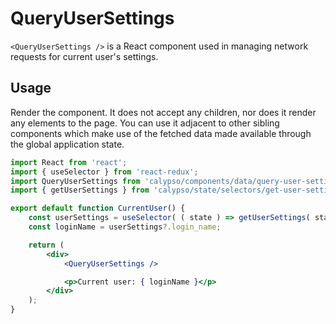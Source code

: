 # QueryUserSettings

`<QueryUserSettings />` is a React component used in managing network requests for current user's settings.

## Usage

Render the component. It does not accept any children, nor does it render any elements to the page. You can use it adjacent to other sibling components which make use of the fetched data made available through the global application state.

```jsx
import React from 'react';
import { useSelector } from 'react-redux';
import QueryUserSettings from 'calypso/components/data/query-user-settings';
import { getUserSettings } from 'calypso/state/selectors/get-user-settings';

export default function CurrentUser() {
	const userSettings = useSelector( ( state ) => getUserSettings( state ) );
	const loginName = userSettings?.login_name;

	return (
		<div>
			<QueryUserSettings />

			<p>Current user: { loginName }</p>
		</div>
	);
}
```